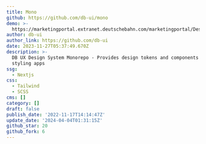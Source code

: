 ```yaml
---
title: Mono
github: https://github.com/db-ui/mono
demo: >-
  https://marketingportal.extranet.deutschebahn.com/marketingportal/Design-Anwendungen/db-ux-design-system-v3/components
author: db-ui
author_link: https://github.com/db-ui
date: 2023-11-27T05:37:49.670Z
description: >-
  DB UX Design System Monorepo - Provides design tokens and components for
  styling apps
ssg:
  - Nextjs
css:
  - Tailwind
  - SCSS
cms: []
category: []
draft: false
publish_date: '2022-11-17T14:14:47Z'
update_date: '2024-04-04T01:31:15Z'
github_star: 20
github_fork: 6
---
```

